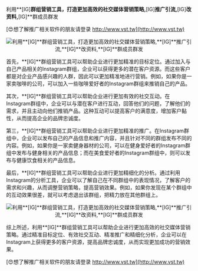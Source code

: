 利用**[IG]**群组营销工具，打造更加高效的社交媒体营销策略,**[IG]**推广引流,**[IG]**改资料,**[IG]**群成员群发

[😍想了解推广相关软件的朋友请登录 http://www.vst.tw](http://www.vst.tw)

 <center><img src="https://vst.tw/MP4/tuiguang/png/3.png" alt="利用**[IG]**群组营销工具，打造更加高效的社交媒体营销策略,**[IG]**推广引流,**[IG]**改资料,**[IG]**群成员群发"></center>

首先，**[IG]**群组营销工具可以帮助企业进行更加精准的目标定位。通过加入与自己产品相关的Instagram群组，企业可以获得更多的潜在客户资源。而这些客户都是对企业产品感兴趣的人群，因此可以更加精准地进行营销。例如，如果你是一家卖咖啡的公司，可以加入一些咖啡爱好者的Instagram群组来推销自己的产品。

其次，**[IG]**群组营销工具可以帮助企业进行更加有效的社交互动。在Instagram群组中，企业可以与潜在客户进行互动，回答他们的问题，了解他们的需求，并且主动向他们推销产品。这种互动可以提高客户的满意度，增加客户黏性，从而提高企业的品牌忠诚度。

第三，**[IG]**群组营销工具可以帮助企业进行更加精准的推广。在Instagram群组中，企业可以发布自己的产品信息和推广内容，并且针对不同的群组发布不同的内容。例如，如果你是一家卖健身器材的公司，可以在健身爱好者的Instagram群组中发布与健身相关的产品信息；而在美食爱好者的Instagram群组中，则可以发布与健康饮食相关的产品信息。

最后，**[IG]**群组营销工具可以帮助企业进行更加精细化的分析。通过利用Instagram的分析工具，企业可以了解自己在不同群组中的表现情况，了解客户的需求和兴趣，从而调整营销策略，提高营销效果。例如，如果你发现在某个群组中的互动效果很差，就可以考虑退出该群组，把精力放在其他群组上。

 <center><img src="https://vst.tw/MP4/tuiguang/png/6.png" alt="利用**[IG]**群组营销工具，打造更加高效的社交媒体营销策略,**[IG]**推广引流,**[IG]**改资料,**[IG]**群成员群发"></center>

综上所述，利用**[IG]**群组营销工具可以帮助企业进行更加高效的社交媒体营销策略。通过精准目标定位、有效社交互动、精准推广和精细化分析，企业可以在Instagram上获得更多的客户资源，提高品牌忠诚度，从而实现更加成功的营销效果。

[😍想了解推广相关软件的朋友请登录 http://www.vst.tw](http://www.vst.tw)



